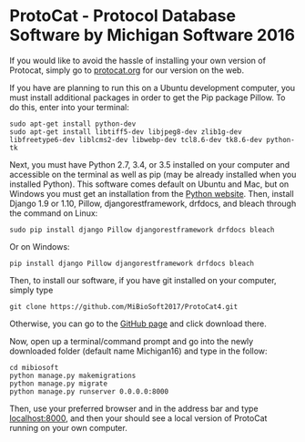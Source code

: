 # ProtoCat - Protocol Database Software by Michigan Software 2016

If you would like to avoid the hassle of installing your own version of Protocat, simply go to [protocat.org](http://protocat.org) for our version on the web.

If you have are planning to run this on a Ubuntu development computer, you must install additional packages in order to get the Pip package Pillow. To do this, enter into your terminal:
```
sudo apt-get install python-dev
sudo apt-get install libtiff5-dev libjpeg8-dev zlib1g-dev libfreetype6-dev liblcms2-dev libwebp-dev tcl8.6-dev tk8.6-dev python-tk
```
Next, you must have Python 2.7, 3.4, or 3.5 installed on your computer and accessible on the terminal as well as pip (may be already installed when you installed Python). This software comes default on Ubuntu and Mac, but on Windows you must get an installation from the [Python website](https://www.python.org/downloads/release/python-350/).
Then, install Django 1.9 or 1.10, Pillow, djangorestframework, drfdocs, and bleach through the command on Linux:

```
sudo pip install django Pillow djangorestframework drfdocs bleach
```

Or on Windows:

```
pip install django Pillow djangorestframework drfdocs bleach
```

Then, to install our software, if you have git installed on your computer, simply type

```
git clone https://github.com/MiBioSoft2017/ProtoCat4.git
```

Otherwise, you can go to the [GitHub page](https://github.com/MiBioSoft2017/ProtoCat4.git) and click download there.

Now, open up a terminal/command prompt and go into the newly downloaded folder (default name Michigan16) and type in the follow:
```
cd mibiosoft
python manage.py makemigrations
python manage.py migrate
python manage.py runserver 0.0.0.0:8000
```
Then, use your preferred browser and in the address bar and type [localhost:8000](localhost:8000), and then your should see a local version of ProtoCat running on your own computer.
